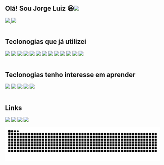 ## Olá! Sou Jorge Luiz 😆<img src="https://github.com/sciencepal/sciencepal/blob/master/assets/Hi.gif" width="25px">
<div>
  <a href="https://github.com/odevjorge">
    <img height="180em" src="https://github-readme-stats.vercel.app/api?username=odevjorge&show_icons=true&theme=dracula&include_all_commits=true&count_private=true"/>
    <img height="180em" src="https://github-readme-stats.vercel.app/api/top-langs/?username=odevjorge&layout=compact&langs_count=7&theme=dracula"/>
  </a>
</div>
<br>

## Teclonogias que já utilizei
<div>
  <img src="https://cdn.jsdelivr.net/gh/devicons/devicon/icons/python/python-original.svg" style="width: 45px"/>
  <img src="https://cdn.jsdelivr.net/gh/devicons/devicon/icons/django/django-plain.svg" style="width: 45px"/>
  <img src="https://cdn.jsdelivr.net/gh/devicons/devicon/icons/ruby/ruby-plain-wordmark.svg" style="width: 45px"/>
  <img src="https://cdn.jsdelivr.net/gh/devicons/devicon/icons/rails/rails-plain-wordmark.svg" style="width: 45px"/>
  <img src="https://cdn.jsdelivr.net/gh/devicons/devicon/icons/html5/html5-plain-wordmark.svg" style="width: 45px"/>
  <img src="https://cdn.jsdelivr.net/gh/devicons/devicon/icons/css3/css3-plain-wordmark.svg" style="width: 45px"/>
  <img src="https://cdn.jsdelivr.net/gh/devicons/devicon/icons/javascript/javascript-plain.svg" style="width: 45px"/>
  <img src="https://cdn.jsdelivr.net/gh/devicons/devicon/icons/bootstrap/bootstrap-original.svg" style="width: 45px"/>
  <img src="https://cdn.jsdelivr.net/gh/devicons/devicon/icons/postgresql/postgresql-original.svg" style="width: 45px"/>
  <img src="https://cdn.jsdelivr.net/gh/devicons/devicon/icons/docker/docker-original.svg" style="width: 45px"/>
  <img src="https://cdn.jsdelivr.net/gh/devicons/devicon/icons/linux/linux-original.svg" style="width: 45px"/>
  <img src="https://cdn.jsdelivr.net/gh/devicons/devicon/icons/git/git-original-wordmark.svg" style="width: 45px">
  <img src="https://cdn.jsdelivr.net/gh/devicons/devicon/icons/github/github-original-wordmark.svg" style="width: 45px"/>
</div>
<br>
 
## Teclonogias tenho interesse em aprender
<div>
  <img src="https://cdn.jsdelivr.net/gh/devicons/devicon/icons/java/java-original-wordmark.svg" style="width: 45px"/>
  <img src="https://cdn.jsdelivr.net/gh/devicons/devicon/icons/nodejs/nodejs-original.svg" style="width: 45px"/>
  <img src="https://cdn.jsdelivr.net/gh/devicons/devicon/icons/react/react-original-wordmark.svg" style="width: 45px"/>
  <img src="https://cdn.jsdelivr.net/gh/devicons/devicon/icons/go/go-original.svg" style="width: 45px"/>
  <img src="https://cdn.jsdelivr.net/gh/devicons/devicon/icons/typescript/typescript-original.svg" style="width: 45px"/>
</div>
<br>

## Links
<div> 
  <a href="https://www.instagram.com/jorge.luiz_g/" target="_blank"><img src="https://img.shields.io/badge/-Instagram-%23E4405F?style=for-the-badge&logo=instagram&logoColor=white" target="_blank"></a>
 <a href="https://discord.com/users/1018626496413310996" target="_blank"><img src="https://img.shields.io/badge/Discord-7289DA?style=for-the-badge&logo=discord&logoColor=white" target="_blank"></a> 
  <a href = "mailto:jorge.luiz.g217@gmail.com"><img src="https://img.shields.io/badge/-Gmail-%23333?style=for-the-badge&logo=gmail&logoColor=white" target="_blank"></a>
  <a href="https://www.linkedin.com/in/odevjorge/" target="_blank"><img src="https://img.shields.io/badge/-LinkedIn-%230077B5?style=for-the-badge&logo=linkedin&logoColor=white" target="_blank"></a> 
</div>

![Snake](https://github.com/odevjorge/odevjorge/blob/output/github-contribution-grid-snake.svg)

